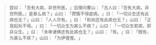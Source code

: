 
> 尝曰：​「吾有大病，非世所医。​」后僧问曹山：​「古人曰：『吾有大病，非世所医。』是甚么病？​」山曰：​「攒簇不得底病。​」曰：​「一切众生还有此病也无？​」山曰：​「人人尽有。​」曰：​「和尚还有此病也无？​」山曰：​「正覓起处不得。​」曰：​「一切众生为甚么不病？​」山曰：​「一切众生若病，即非众生。​」曰：​「未审诸佛还有此病也无？​」山曰：​「有。​」曰：​「既有，为甚么不病？​」山曰：​「为伊惺惺。​」
